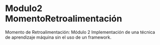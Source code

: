 # Modulo2 MomentoRetroalimentación
Momento de Retroalimentación: Módulo 2 Implementación de una técnica de aprendizaje máquina sin el uso de un framework.
